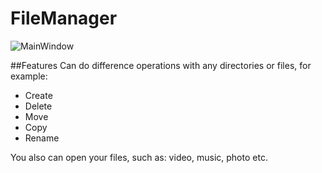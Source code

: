 # FileManager
![MainWindow](https://pp.vk.me/c622530/v622530649/57498/oURBI-VMmeE.jpg)

##Features
Can do difference operations with any directories or files, for example:
- Create 
- Delete 
- Move
- Copy
- Rename
 
You also can open your files, such as: video, music, photo etc.
